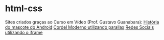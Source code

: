 # html-css
Sites criados graças ao Curso em Vídeo (Prof. Gustavo Guanabara):
<a href="https://adrianogomesfilho.github.io/projeto-android/index.html">História do mascote do Android</a>
<a href="https://adrianogomesfilho.github.io/projeto-cordel/index.html">Cordel Moderno utilizando parallax</a>
<a href="https://adrianogomesfilho.github.io/projeto-redes-sociais/index.html">Redes Sociais utilizando o iframe</a>

